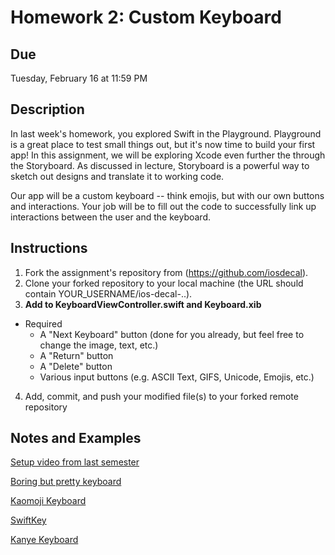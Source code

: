 # Homework 2: Custom Keyboard

## Due
Tuesday, February 16 at 11:59 PM

## Description
In last week's homework, you explored Swift in the Playground. Playground is a
great place to test small things out, but it's now time to build your first app!
In this assignment, we will be exploring Xcode even further the through the
Storyboard. As discussed in lecture, Storyboard is a powerful way to sketch out
designs and translate it to working code. 

Our app will be a custom keyboard -- think emojis, but with our own buttons and
interactions. Your job will be to fill out the code to successfully link up
interactions between the user and the keyboard. 

## Instructions
1. Fork the assignment's repository from (https://github.com/iosdecal).
2. Clone your forked repository to your local machine (the URL should contain
   YOUR_USERNAME/ios-decal-..).
3. **Add to KeyboardViewController.swift and Keyboard.xib**
  * Required
    * A "Next Keyboard" button (done for you already, but feel free to change
            the image, text, etc.)
    * A "Return" button
    * A "Delete" button
    * Various input buttons (e.g. ASCII Text, GIFS, Unicode, Emojis, etc.)
4. Add, commit, and push your modified file(s) to your forked remote repository

## Notes and Examples

[Setup video from last semester](https://youtu.be/qY8V69PxP8Q)

[Boring but pretty keyboard](https://cdn0.vox-cdn.com/thumbor/qaDoESKR2hFs2I3mK53TZbj59os=/1000x0/filters:no_upscale%28%29/cdn0.vox-cdn.com/uploads/chorus_asset/file/923634/IMG_0274.0.PNG)

[Kaomoji Keyboard](http://i.imgur.com/MDNB94z.jpg)

[SwiftKey](https://cdn3.vox-cdn.com/thumbor/aunHOJvl8DJWuezzt8Dlls7SyLs=/1000x0/filters:no_upscale%28%29/cdn0.vox-cdn.com/uploads/chorus_asset/file/924270/SwiftKey_screenshot_1.0.jpg)

[Kanye Keyboard](https://raw.githubusercontent.com/SamStone92/kanyekeyboad/master/screenshots/2.png)